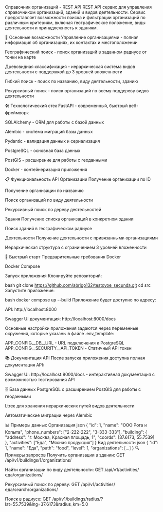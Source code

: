 Справочник организаций - REST API
REST API сервис для управления справочником организаций, зданий и видов деятельности. Сервис предоставляет возможности поиска и фильтрации организаций по различным критериям, включая географическое положение, виды деятельности и принадлежность к зданиям.

🚀 Основные возможности
Управление организациями - полная информация об организациях, их контактах и местоположении

Географический поиск - поиск организаций в заданном радиусе от точки на карте

Древовидная классификация - иерархическая система видов деятельности с поддержкой до 3 уровней вложенности

Гибкий поиск - поиск по названию, виду деятельности, зданию

Рекурсивный поиск - поиск организаций по всему поддереву видов деятельности

🛠 Технологический стек
FastAPI - современный, быстрый веб-фреймворк

SQLAlchemy - ORM для работы с базой данных

Alembic - система миграций базы данных

Pydantic - валидация данных и сериализация

PostgreSQL - основная база данных

PostGIS - расширение для работы с геоданными

Docker - контейнеризация приложения

📋 Функциональность API
Организации
Получение организации по ID

Получение организации по названию

Поиск организаций по виду деятельности

Рекурсивный поиск по дереву деятельностей

Здания
Получение списка организаций в конкретном здании

Поиск зданий в географическом радиусе

Деятельности
Получение деятельности с привязанными организациями

Иерархическая структура с ограничением 3 уровней вложенности

🚀 Быстрый старт
Предварительные требования
Docker

Docker Compose

Запуск приложения
Клонируйте репозиторий:

bash
git clone https://github.com/abrigo132/testovoe_secunda.git
cd src
Запустите приложение:

bash
docker compose up --build
Приложение будет доступно по адресу:

API: http://localhost:8000

Swagger UI документация: http://localhost:8000/docs

Основные настройки приложения задаются через переменные окружения, 
которые указаны в файле .env_template:

APP_CONFIG__DB__URL - URL подключения к PostgreSQL
APP_CONFIG__SECURITY__API_TOKEN - Статичный API токен

📚 Документация API
После запуска приложения доступна полная документация API:

Swagger UI: http://localhost:8000/docs - интерактивная документация с возможностью тестирования API

🗄 База данных
PostgreSQL с расширением PostGIS для работы с геоданными

Ltree для хранения иерархических путей видов деятельности

Автоматические миграции через Alembic

📊 Примеры данных
Организация
json
{
  "id": 1,
  "name": "ООО Рога и Копыта",
  "phone_numbers": ["2-222-222", "3-333-333"],
  "building": {
    "address": "г. Москва, Красная площадь, 1",
    "coords": [37.6173, 55.7539]
  },
  "activities": ["Еда", "Мясная продукция"]
}
Вид деятельности
json
{
  "id": 1,
  "name": "Еда",
  "path": "food",
  "level": 1,
  "organizations": [...]
}
🔍 Примеры запросов
Получить организации в здании: GET /api/v1/buildings/1/organizations/

Найти организации по виду деятельности: GET /api/v1/activities/еда/organizations/

Рекурсивный поиск по дереву: GET /api/v1/activities/еда/search/organizations/

Поиск в радиусе: GET /api/v1/buildings/radius/?lat=55.7539&lng=37.6173&radius_km=5.0